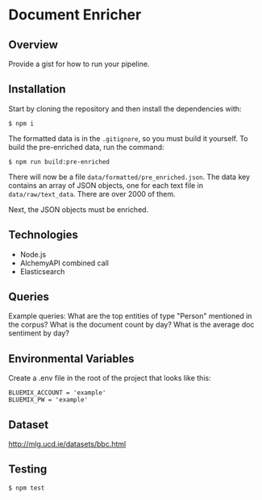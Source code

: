 # Document Enricher

## Overview
Provide a gist for how to run your pipeline.

## Installation
Start by cloning the repository and then install the dependencies with:  
```
$ npm i
```
The formatted data is in the ```.gitignore```, so you must build it yourself.
To build the pre-enriched data, run the command:  
```
$ npm run build:pre-enriched
```
There will now be a file ```data/formatted/pre_enriched.json```.
The data key contains an array of JSON objects, one for each text file
in ```data/raw/text_data```. There are over 2000 of them.  

Next, the JSON objects must be enriched.

## Technologies
- Node.js
- AlchemyAPI combined call
- Elasticsearch

## Queries
Example queries:
What are the top entities of type "Person" mentioned in the corpus?
What is the document count by day?
What is the average doc sentiment by day?

## Environmental Variables
Create a .env file in the root of the project that looks like this:
```
BLUEMIX_ACCOUNT = 'example'
BLUEMIX_PW = 'example'
```

## Dataset
http://mlg.ucd.ie/datasets/bbc.html

## Testing
```
$ npm test
```